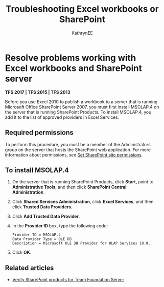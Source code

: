 ﻿---
title: Troubleshooting Excel workbooks or SharePoint
titleSuffix: TFS
description: Resolve an error that occurs with the integration of SharePoint, Team Foundation Server, and Excel workbooks 
ms.prod: devops
ms.technology: devops-agile
ms.assetid: fdb0f881-7ead-45f5-85c0-189a86d29d7a
ms.manager: mijacobs
ms.author: kaelli
author: KathrynEE
ms.topic: troubleshooting
ms.date: 02/22/2017  
---


# Resolve problems working with Excel workbooks and SharePoint server


<b>TFS 2017 | TFS 2015 | TFS 2013</b> 

Before you use Excel 2010 to publish a workbook to a server that is running Microsoft Office SharePoint Server 2007, you must first install MSOLAP.4 on the server that is running SharePoint Products. To install MSOLAP.4, you add it to the list of approved providers in Excel Services.  
  
## Required permissions  
  
To perform this procedure, you must be a member of the Administrators group on the server that hosts the SharePoint web application. For more information about permissions, see [Set SharePoint site permissions](../../../organizations/security/set-sharepoint-permissions.md).  
  
## To install MSOLAP.4  
  
1.  On the server that is running SharePoint Products, click **Start**, point to **Administrative Tools**, and then click **SharePoint Central Administration**.  
  
2.  Click **Shared Services Administration**, click **Excel Services**, and then click **Trusted Data Providers**.  
  
3.  Click **Add Trusted Data Provider**.  
  
4.  In the **Provider ID** box, type the following code:  
  
    ```  
    Provider ID = MSOLAP.4  
    Data Provider Type = OLE DB  
    Description = Microsoft OLE DB Provider for OLAP Services 10.0.  
    ```  
  
5.  Click **OK**.  
  
## Related articles
 
- [Verify SharePoint products for Team Foundation Server](/azure/devops/server/install/sharepoint/verify-sharepoint)
